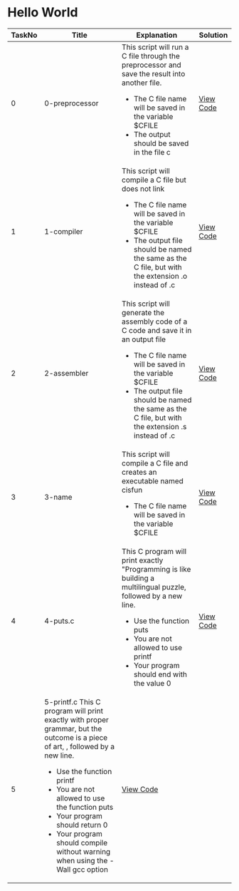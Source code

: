<h1> Hello World </h1>

| TaskNo | Title | Explanation | Solution |
|---------|--------|--------|--------|
| 0 | 0-preprocessor | This script will run a C file through the preprocessor and save the result into another file. <ul><li>The C file name will be saved in the variable $CFILE</li><li>The output should be saved in the file c</li></ul> | <a href = "https://github.com/Gtindi/alx-low_level_programming/blob/main/0x00-hello_world/0-preprocessor"> View Code </a> |
| 1 | 1-compiler | This script will compile a C file but does not link <ul><li> The C file name will be saved in the variable $CFILE </li><li> The output file should be named the same as the C file, but with the extension .o instead of .c </li></ul> | <a href = "https://github.com/Gtindi/alx-low_level_programming/blob/main/0x00-hello_world/1-compiler"> View Code </a> |
| 2 | 2-assembler | This script will generate the assembly code of a C code and save it in an output file <ul><li> The C file name will be saved in the variable $CFILE </li> <li> The output file should be named the same as the C file, but with the extension .s instead of .c </li></ul> | <a href = "https://github.com/Gtindi/alx-low_level_programming/blob/main/0x00-hello_world/2-assembler"> View Code </a> |
| 3 | 3-name | This script will compile a C file and creates an executable named cisfun  <ul><li> The C file name will be saved in the variable $CFILE </li></ul>| <a href = "https://github.com/Gtindi/alx-low_level_programming/blob/main/0x00-hello_world/3-name"> View Code </a> |
| 4 | 4-puts.c | This C program will print exactly "Programming is like building a multilingual puzzle, followed by a new line. <ul><li> Use the function puts </li><li> You are not allowed to use printf </li><li> Your program should end with the value 0 </li></ul> | <a href = "https://github.com/Gtindi/alx-low_level_programming/blob/main/0x00-hello_world/4-puts.c"> View Code </a> |
| 5 | 5-printf.c This C program will print exactly with proper grammar, but the outcome is a piece of art, , followed by a new line.<ul><li>Use the function printf</li><li> You are not allowed to use the function puts </li><li> Your program should return 0 </li><li> Your program should compile without warning when using the -Wall gcc option</li></ul> | <a href = "https://github.com/Gtindi/alx-low_level_programming/blob/main/0x00-hello_world/5-printf.c"> View Code </a> |
